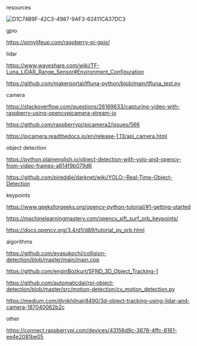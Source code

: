 resources


![D1C74B9F-42C3-4987-9AF3-62411CA37DC3](https://github.com/user-attachments/assets/7e1fb16f-9325-4536-8782-ad70d87ad736)


gpio

https://pimylifeup.com/raspberry-pi-gpio/


lidar

https://www.waveshare.com/wiki/TF-Luna_LiDAR_Range_Sensor#Environment_Configuration

https://github.com/makerportal/tfluna-python/blob/main/tfluna_test.py


camera

https://stackoverflow.com/questions/26169633/capturing-video-with-raspberry-using-opencvpicamera-stream-io

https://github.com/raspberrypi/picamera2/issues/566

https://picamera.readthedocs.io/en/release-1.13/api_camera.html


object detection

https://python.plainenglish.io/object-detection-with-yolo-and-opencv-from-video-frames-a814f9b079d6

https://github.com/pjreddie/darknet/wiki/YOLO:-Real-Time-Object-Detection


keypoints 

https://www.geeksforgeeks.org/opencv-python-tutorial/#1-getting-started

https://machinelearningmastery.com/opencv_sift_surf_orb_keypoints/

https://docs.opencv.org/3.4/d1/d89/tutorial_py_orb.html


algorithms

https://github.com/eyasukochi/collision-detection/blob/master/main/main.cpp

https://github.com/enginBozkurt/SFND_3D_Object_Tracking-1

https://github.com/automaticdai/rpi-object-detection/blob/master/src/motion-detection/cv_motion_detection.py

https://medium.com/@nikhilnair8490/3d-object-tracking-using-lidar-and-camera-187040062b2c


other

https://connect.raspberrypi.com/devices/43156d9c-3678-4ffc-8161-ee4e2081be05


